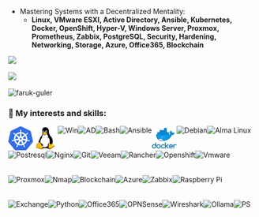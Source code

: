 - Mastering Systems with a Decentralized Mentality:
  - **Linux, VMware ESXI, Active Directory, Ansible, Kubernetes, Docker, OpenShift, Hyper-V, Windows Server, Proxmox, Prometheus, Zabbix, PostgreSQL, Security, Hardening, Networking, Storage, Azure, Office365, Blockchain**

<p> <img src="https://github-profile-summary-cards.vercel.app/api/cards/profile-details?username=faruk-guler&theme=dark"/>
<p> <img src="https://github-readme-stats.vercel.app/api?username=faruk-guler&show_icons=true&theme=transparent"/>
<p> <img src="https://komarev.com/ghpvc/?username=faruk-guler&label=Profile%20views&color=0e75b6&style=flat" alt="faruk-guler"/>

### 🔧 My interests and skills:
<img align="left" alt="Kubernetes" height="50" src="https://raw.githubusercontent.com/github/explore/cebd63002168a05a6a642f309227eefeccd92950/topics/kubernetes/kubernetes.png">
<img align="left" alt="Linux" height="50" src="https://raw.githubusercontent.com/github/explore/cebd63002168a05a6a642f309227eefeccd92950/topics/linux/linux.png" />
<img align="left" alt="Win" height="50" src="https://cdn.worldvectorlogo.com/logos/windows.svg">
<img align="left" alt="AD" height="50" src="https://symbols.getvecta.com/stencil_27/4_active-directory.0d97ea0de6.svg">
<img align="left" alt="Bash" height="50" src="https://cdn.jsdelivr.net/gh/devicons/devicon/icons/bash/bash-plain.svg">
<img align="left" alt="Ansible" height="50" src="https://i.imgur.com/5rYpZHx.png">
<img align="left" alt="Docker" height="50" src="https://raw.githubusercontent.com/github/explore/cebd63002168a05a6a642f309227eefeccd92950/topics/docker/docker.png">
<img align="left" alt="Debian" height="50" src="https://allotmentandy.github.io/assets/img/Debian.svg">
<img align="left" alt="Alma Linux" height="50" src="https://i.imgur.com/C9g2TMD.png">
<img align="left" alt="Postresql" height="50" src="https://upload.wikimedia.org/wikipedia/commons/thumb/2/29/Postgresql_elephant.svg/640px-Postgresql_elephant.svg.png">
<img align="left" alt="Nginx" height="50" src="https://www.brkdgn.com/wp-content/uploads/2018/01/nginx-logo.png">
<img align="left" alt="Git" height="50" src="https://raw.githubusercontent.com/danielcranney/readme-generator/main/public/icons/skills/git-colored.svg">
<img align="left" alt="Veeam" height="50" src="https://upload.wikimedia.org/wikipedia/commons/b/be/Veeam-backup-replication-v9-logo.png">
<img align="left" alt="Rancher" height="50" src="https://deso.tech/wp-content/uploads/2023/03/Suse-rancher.png">
<img align="left" alt="Openshift" height="50" src="https://upload.wikimedia.org/wikipedia/commons/thumb/3/3a/OpenShift-LogoType.svg/1122px-OpenShift-LogoType.svg.png">
<img align="left" alt="Vmware" height="50" src="https://amplab.cs.berkeley.edu/wp-content/uploads/2015/07/logo-vmware.png">
<img align="left" alt="Proxmox" height="50" src="https://ict-berlin.de/wp-content/uploads/2024/10/proxmox-logo-stacked-color.svg">
<img align="left" alt="Nmap" height="50" src="https://nmap.org/images/sitelogo-2x.png">
<img align="left" alt="Blockchain" height="50" src="https://i.imgur.com/TrrewJS.png">
<img align="left" alt="Azure" height="50" src="https://www.pngmart.com/files/23/Azure-Logo-PNG-Photo.png">
<img align="left" alt="Zabbix" height="50" src="https://post-schwarz.de/wp-content/uploads/2020/06/891729651d169fe5627ad2e67241eec9.jpeg">
<img align="left" alt="Raspberry Pi" height="50" src="https://raw.githubusercontent.com/danielcranney/readme-generator/main/public/icons/skills/raspberrypi-colored.svg">
<img align="left" alt="Exchange" height="50" src="https://upload.wikimedia.org/wikipedia/commons/thumb/e/ea/Microsoft_Exchange_%282019-present%29.svg/250px-Microsoft_Exchange_%282019-present%29.svg.png">
<img align="left" alt="Python" height="50" src="https://upload.wikimedia.org/wikipedia/commons/thumb/8/82/Text-x-python.svg/2048px-Text-x-python.svg.png">
<img align="left" alt="Office365" height="50" src="https://www.aegolius.nl/online-training-bestellen/wp-content/uploads/2019/08/office365.png">
<img align="left" alt="OPNSense" height="50" src="https://i.imgur.com/LgzoaOQ.jpeg">
<img align="left" alt="Wireshark" height="50" src="https://i.imgur.com/ml2fxbW.png">
<img align="left" alt="Ollama" height="50" src="https://ollama.com/public/ollama.png">
<img align="left" alt="PS" height="50" src="https://upload.wikimedia.org/wikipedia/commons/2/2f/PowerShell_5.0_icon.png">
<br />
